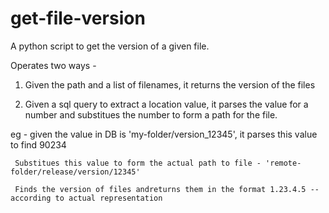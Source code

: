 get-file-version
================

A python script to get the version of a given file.

Operates two ways - 

1) Given the path and a list of filenames, it returns the version of the files

2) Given a sql query to extract a location value, it parses the value for a number and substitues the number to form a path for the file.

eg - given the value in DB is 'my-folder/version_12345', it parses this value to find 90234

     Substitues this value to form the actual path to file - 'remote-folder/release/version/12345'
     
     Finds the version of files andreturns them in the format 1.23.4.5 --according to actual representation
